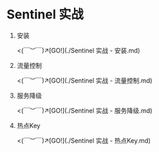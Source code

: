 # Sentinel 实战

1.   安装

     <(￣︶￣)↗[GO!](./Sentinel 实战 - 安装.md)

2.   流量控制

     <(￣︶￣)↗[GO!](./Sentinel 实战 - 流量控制.md)

3.   服务降级

     <(￣︶￣)↗[GO!](./Sentinel 实战 - 服务降级.md)

4.   热点Key

     <(￣︶￣)↗[GO!](./Sentinel 实战 - 热点Key.md)

